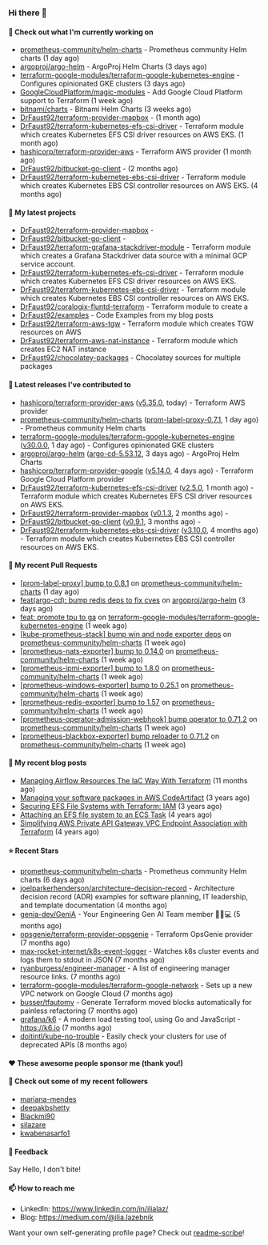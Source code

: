 ### Hi there 👋

#### 👷 Check out what I'm currently working on

- [prometheus-community/helm-charts](https://github.com/prometheus-community/helm-charts) - Prometheus community Helm charts (1 day ago)
- [argoproj/argo-helm](https://github.com/argoproj/argo-helm) - ArgoProj Helm Charts (3 days ago)
- [terraform-google-modules/terraform-google-kubernetes-engine](https://github.com/terraform-google-modules/terraform-google-kubernetes-engine) - Configures opinionated GKE clusters (3 days ago)
- [GoogleCloudPlatform/magic-modules](https://github.com/GoogleCloudPlatform/magic-modules) - Add Google Cloud Platform support to Terraform (1 week ago)
- [bitnami/charts](https://github.com/bitnami/charts) - Bitnami Helm Charts (3 weeks ago)
- [DrFaust92/terraform-provider-mapbox](https://github.com/DrFaust92/terraform-provider-mapbox) -  (1 month ago)
- [DrFaust92/terraform-kubernetes-efs-csi-driver](https://github.com/DrFaust92/terraform-kubernetes-efs-csi-driver) - Terraform module which creates Kubernetes EFS CSI driver resources on AWS EKS. (1 month ago)
- [hashicorp/terraform-provider-aws](https://github.com/hashicorp/terraform-provider-aws) - Terraform AWS provider (1 month ago)
- [DrFaust92/bitbucket-go-client](https://github.com/DrFaust92/bitbucket-go-client) -  (2 months ago)
- [DrFaust92/terraform-kubernetes-ebs-csi-driver](https://github.com/DrFaust92/terraform-kubernetes-ebs-csi-driver) - Terraform module which creates Kubernetes EBS CSI controller resources on AWS EKS. (4 months ago)

#### 🌱 My latest projects

- [DrFaust92/terraform-provider-mapbox](https://github.com/DrFaust92/terraform-provider-mapbox) - 
- [DrFaust92/bitbucket-go-client](https://github.com/DrFaust92/bitbucket-go-client) - 
- [DrFaust92/terraform-grafana-stackdriver-module](https://github.com/DrFaust92/terraform-grafana-stackdriver-module) - Terraform module which creates a Grafana Stackdriver data source with a minimal GCP service account.
- [DrFaust92/terraform-kubernetes-efs-csi-driver](https://github.com/DrFaust92/terraform-kubernetes-efs-csi-driver) - Terraform module which creates Kubernetes EFS CSI driver resources on AWS EKS.
- [DrFaust92/terraform-kubernetes-ebs-csi-driver](https://github.com/DrFaust92/terraform-kubernetes-ebs-csi-driver) - Terraform module which creates Kubernetes EBS CSI controller resources on AWS EKS.
- [DrFaust92/coralogix-fluntd-terraform](https://github.com/DrFaust92/coralogix-fluntd-terraform) - Terraform module to create a 
- [DrFaust92/examples](https://github.com/DrFaust92/examples) - Code Examples from my blog posts
- [DrFaust92/terraform-aws-tgw](https://github.com/DrFaust92/terraform-aws-tgw) - Terraform module which creates TGW resources on AWS
- [DrFaust92/terraform-aws-nat-instance](https://github.com/DrFaust92/terraform-aws-nat-instance) - Terraform module which creates EC2 NAT instance
- [DrFaust92/chocolatey-packages](https://github.com/DrFaust92/chocolatey-packages) - Chocolatey sources for multiple packages

#### 🔭 Latest releases I've contributed to

- [hashicorp/terraform-provider-aws](https://github.com/hashicorp/terraform-provider-aws) ([v5.35.0](https://github.com/hashicorp/terraform-provider-aws/releases/tag/v5.35.0), today) - Terraform AWS provider
- [prometheus-community/helm-charts](https://github.com/prometheus-community/helm-charts) ([prom-label-proxy-0.7.1](https://github.com/prometheus-community/helm-charts/releases/tag/prom-label-proxy-0.7.1), 1 day ago) - Prometheus community Helm charts
- [terraform-google-modules/terraform-google-kubernetes-engine](https://github.com/terraform-google-modules/terraform-google-kubernetes-engine) ([v30.0.0](https://github.com/terraform-google-modules/terraform-google-kubernetes-engine/releases/tag/v30.0.0), 1 day ago) - Configures opinionated GKE clusters
- [argoproj/argo-helm](https://github.com/argoproj/argo-helm) ([argo-cd-5.53.12](https://github.com/argoproj/argo-helm/releases/tag/argo-cd-5.53.12), 3 days ago) - ArgoProj Helm Charts
- [hashicorp/terraform-provider-google](https://github.com/hashicorp/terraform-provider-google) ([v5.14.0](https://github.com/hashicorp/terraform-provider-google/releases/tag/v5.14.0), 4 days ago) - Terraform Google Cloud Platform provider
- [DrFaust92/terraform-kubernetes-efs-csi-driver](https://github.com/DrFaust92/terraform-kubernetes-efs-csi-driver) ([v2.5.0](https://github.com/DrFaust92/terraform-kubernetes-efs-csi-driver/releases/tag/v2.5.0), 1 month ago) - Terraform module which creates Kubernetes EFS CSI driver resources on AWS EKS.
- [DrFaust92/terraform-provider-mapbox](https://github.com/DrFaust92/terraform-provider-mapbox) ([v0.1.3](https://github.com/DrFaust92/terraform-provider-mapbox/releases/tag/v0.1.3), 2 months ago) - 
- [DrFaust92/bitbucket-go-client](https://github.com/DrFaust92/bitbucket-go-client) ([v0.9.1](https://github.com/DrFaust92/bitbucket-go-client/releases/tag/v0.9.1), 3 months ago) - 
- [DrFaust92/terraform-kubernetes-ebs-csi-driver](https://github.com/DrFaust92/terraform-kubernetes-ebs-csi-driver) ([v3.10.0](https://github.com/DrFaust92/terraform-kubernetes-ebs-csi-driver/releases/tag/v3.10.0), 4 months ago) - Terraform module which creates Kubernetes EBS CSI controller resources on AWS EKS.

#### 🔨 My recent Pull Requests

- [[prom-label-proxy] bump to 0.8.1](https://github.com/prometheus-community/helm-charts/pull/4213) on [prometheus-community/helm-charts](https://github.com/prometheus-community/helm-charts) (1 day ago)
- [feat(argo-cd): bump redis deps to fix cves](https://github.com/argoproj/argo-helm/pull/2466) on [argoproj/argo-helm](https://github.com/argoproj/argo-helm) (3 days ago)
- [feat: promote tpu to ga](https://github.com/terraform-google-modules/terraform-google-kubernetes-engine/pull/1856) on [terraform-google-modules/terraform-google-kubernetes-engine](https://github.com/terraform-google-modules/terraform-google-kubernetes-engine) (1 week ago)
- [[kube-prometheus-stack] bump win and node exporter deps](https://github.com/prometheus-community/helm-charts/pull/4189) on [prometheus-community/helm-charts](https://github.com/prometheus-community/helm-charts) (1 week ago)
- [[prometheus-nats-exporter] bump to 0.14.0](https://github.com/prometheus-community/helm-charts/pull/4188) on [prometheus-community/helm-charts](https://github.com/prometheus-community/helm-charts) (1 week ago)
- [[prometheus-ipmi-exporter] bump to 1.8.0](https://github.com/prometheus-community/helm-charts/pull/4187) on [prometheus-community/helm-charts](https://github.com/prometheus-community/helm-charts) (1 week ago)
- [[prometheus-windows-exporter] bump to 0.25.1](https://github.com/prometheus-community/helm-charts/pull/4186) on [prometheus-community/helm-charts](https://github.com/prometheus-community/helm-charts) (1 week ago)
- [[prometheus-redis-exporter] bump to 1.57](https://github.com/prometheus-community/helm-charts/pull/4185) on [prometheus-community/helm-charts](https://github.com/prometheus-community/helm-charts) (1 week ago)
- [[prometheus-operator-admission-webhook] bump operator to 0.71.2](https://github.com/prometheus-community/helm-charts/pull/4184) on [prometheus-community/helm-charts](https://github.com/prometheus-community/helm-charts) (1 week ago)
- [[prometheus-blackbox-exporter] bump reloader to 0.71.2](https://github.com/prometheus-community/helm-charts/pull/4183) on [prometheus-community/helm-charts](https://github.com/prometheus-community/helm-charts) (1 week ago)

#### 📜 My recent blog posts

- [Managing Airflow Resources The IaC Way With Terraform](https://engineering.placer.ai/managing-airflow-resources-the-iac-way-with-terraform-ea5b8db573ad?source=rss-cac402f06fa8------2) (11 months ago)
- [Managing your software packages in AWS CodeArtifact](https://medium.com/@ilia.lazebnik/managing-your-software-packages-in-aws-codeartifact-12d00053e243?source=rss-cac402f06fa8------2) (3 years ago)
- [Securing EFS File Systems with Terraform: IAM](https://medium.com/@ilia.lazebnik/securing-efs-file-systems-with-terraform-iam-d2a066c198ab?source=rss-cac402f06fa8------2) (3 years ago)
- [Attaching an EFS file system to an ECS Task](https://medium.com/@ilia.lazebnik/attaching-an-efs-file-system-to-an-ecs-task-7bd15b76a6ef?source=rss-cac402f06fa8------2) (4 years ago)
- [Simplifying AWS Private API Gateway VPC Endpoint Association with Terraform](https://medium.com/@ilia.lazebnik/simplifying-aws-private-api-gateway-vpc-endpoint-association-with-terraform-b379a247afbf?source=rss-cac402f06fa8------2) (4 years ago)

#### ⭐ Recent Stars

- [prometheus-community/helm-charts](https://github.com/prometheus-community/helm-charts) - Prometheus community Helm charts (6 days ago)
- [joelparkerhenderson/architecture-decision-record](https://github.com/joelparkerhenderson/architecture-decision-record) - Architecture decision record (ADR) examples for software planning, IT leadership, and template documentation (4 months ago)
- [genia-dev/GeniA](https://github.com/genia-dev/GeniA) - Your Engineering Gen AI Team member 🧬🤖💻 (5 months ago)
- [opsgenie/terraform-provider-opsgenie](https://github.com/opsgenie/terraform-provider-opsgenie) - Terraform OpsGenie provider (7 months ago)
- [max-rocket-internet/k8s-event-logger](https://github.com/max-rocket-internet/k8s-event-logger) - Watches k8s cluster events and logs them to stdout in JSON (7 months ago)
- [ryanburgess/engineer-manager](https://github.com/ryanburgess/engineer-manager) - A list of engineering manager resource links. (7 months ago)
- [terraform-google-modules/terraform-google-network](https://github.com/terraform-google-modules/terraform-google-network) - Sets up a new VPC network on Google Cloud (7 months ago)
- [busser/tfautomv](https://github.com/busser/tfautomv) - Generate Terraform moved blocks automatically for painless refactoring (7 months ago)
- [grafana/k6](https://github.com/grafana/k6) - A modern load testing tool, using Go and JavaScript - https://k6.io (7 months ago)
- [doitintl/kube-no-trouble](https://github.com/doitintl/kube-no-trouble) - Easily check your clusters for use of deprecated APIs (8 months ago)

#### ❤️ These awesome people sponsor me (thank you!)


#### 👯 Check out some of my recent followers

- [mariana-mendes](https://github.com/mariana-mendes)
- [deepakbshetty](https://github.com/deepakbshetty)
- [Blackmi90](https://github.com/Blackmi90)
- [silazare](https://github.com/silazare)
- [kwabenasarfo1](https://github.com/kwabenasarfo1)

#### 💬 Feedback

Say Hello, I don't bite!

#### 📫 How to reach me

- LinkedIn: https://www.linkedin.com/in/ilialaz/
- Blog: https://medium.com/@ilia.lazebnik

Want your own self-generating profile page? Check out [readme-scribe](https://github.com/muesli/readme-scribe)!

